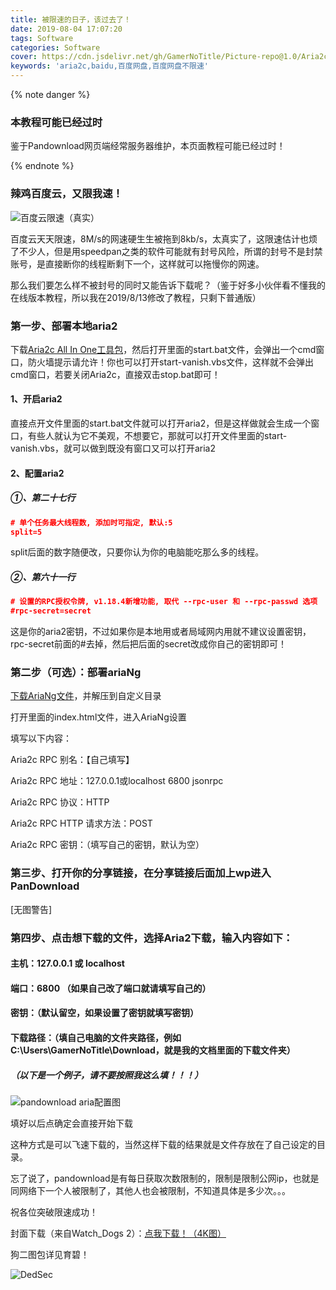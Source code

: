```yaml
---
title: 被限速的日子，该过去了！
date: 2019-08-04 17:07:20
tags: Software
categories: Software
cover: https://cdn.jsdelivr.net/gh/GamerNoTitle/Picture-repo@1.0/Aria2c-Break-BaiduNetDisk/Cover.jpg
keywords: 'aria2c,baidu,百度网盘,百度网盘不限速'
---
```


{% note danger %}

### 本教程可能已经过时

鉴于Pandownload网页端经常服务器维护，本页面教程可能已经过时！

{% endnote %}

### 辣鸡百度云，又限我速！

![百度云限速（真实）](https://cdn.jsdelivr.net/gh/GamerNoTitle/Picture-repo@1.0/Aria2c-Break-BaiduNetDisk/limited-speeds.png)

百度云天天限速，8M/s的网速硬生生被拖到8kb/s，太真实了，这限速估计也烦了不少人，但是用speedpan之类的软件可能就有封号风险，所谓的封号不是封禁账号，是直接断你的线程断剩下一个，这样就可以拖慢你的网速。



那么我们要怎么样不被封号的同时又能告诉下载呢？（鉴于好多小伙伴看不懂我的在线版本教程，所以我在2019/8/13修改了教程，只剩下普通版）



### 第一步、部署本地aria2

下载[Aria2c All In One工具包](https://github.com/GamerNoTitle/Aria2c-Break-BaiduNetDisk/raw/master/Aria2c%20All%20In%20One.zip)，然后打开里面的start.bat文件，会弹出一个cmd窗口，防火墙提示请允许！你也可以打开start-vanish.vbs文件，这样就不会弹出cmd窗口，若要关闭Aria2c，直接双击stop.bat即可！

#### 1、开启aria2

直接点开文件里面的start.bat文件就可以打开aria2，但是这样做就会生成一个窗口，有些人就认为它不美观，不想要它，那就可以打开文件里面的start-vanish.vbs，就可以做到既没有窗口又可以打开aria2

#### 2、配置aria2

##### ①、第二十七行

```json
# 单个任务最大线程数, 添加时可指定, 默认:5
split=5
```

split后面的数字随便改，只要你认为你的电脑能吃那么多的线程。

##### ②、第六十一行

```json
# 设置的RPC授权令牌, v1.18.4新增功能, 取代 --rpc-user 和 --rpc-passwd 选项
#rpc-secret=secret
```

这是你的aria2密钥，不过如果你是本地用或者局域网内用就不建议设置密钥，rpc-secret前面的#去掉，然后把后面的secret改成你自己的密钥即可！

### 第二步（可选）：部署ariaNg

[下载AriaNg文件](https://github.com/GamerNoTitle/Aria2c-Break-BaiduNetDisk/raw/master/AriaNg.zip)，并解压到自定义目录

打开里面的index.html文件，进入AriaNg设置

填写以下内容：

Aria2c RPC 别名：【自己填写】

Aria2c RPC 地址：127.0.0.1或localhost 6800 jsonrpc

Aria2c RPC 协议：HTTP

Aria2c RPC HTTP 请求方法：POST

Aria2c RPC 密钥：（填写自己的密钥，默认为空）



### 第三步、打开你的分享链接，在分享链接后面加上wp进入PanDownload

[无图警告]

### 第四步、点击想下载的文件，选择Aria2下载，输入内容如下：

#### 主机：127.0.0.1 或 localhost

#### 端口：6800 （如果自己改了端口就请填写自己的）

#### 密钥：（默认留空，如果设置了密钥就填写密钥）

#### 下载路径：（填自己电脑的文件夹路径，例如C:\Users\GamerNoTitle\Download，就是我的文档里面的下载文件夹）

##### （以下是一个例子，请不要按照我这么填！！！）

![pandownload aria配置图](https://github.com/GamerNoTitle/Aria2c-Break-BaiduNetDisk/blob/master/img/pandownload.png?raw=true)

填好以后点确定会直接开始下载

这种方式是可以飞速下载的，当然这样下载的结果就是文件存放在了自己设定的目录。



忘了说了，pandownload是有每日获取次数限制的，限制是限制公网ip，也就是同网络下一个人被限制了，其他人也会被限制，不知道具体是多少次。。。



祝各位突破限速成功！



封面下载（来自Watch_Dogs 2）：[点我下载！（4K图）](https://cdn.jsdelivr.net/gh/GamerNoTitle/Picture-repo@1.0/Aria2c-Break-BaiduNetDisk/Cover.jpg)

狗二图包详见育碧！

![DedSec](https://cdn.jsdelivr.net/gh/GamerNoTitle/Picture-repo@1.0/Aria2c-Break-BaiduNetDisk/Cover.jpg)